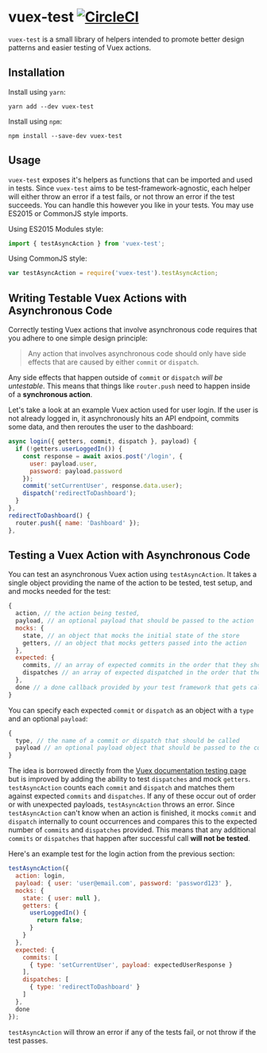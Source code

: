 # vuex-test [![CircleCI](https://circleci.com/gh/mcmillion/vuex-test/tree/master.svg?style=svg)](https://circleci.com/gh/mcmillion/vuex-test/tree/master)

`vuex-test` is a small library of helpers intended to promote better design patterns and easier testing of Vuex actions.

## Installation

Install using `yarn`:

```
yarn add --dev vuex-test
```

Install using `npm`:

```
npm install --save-dev vuex-test
```

## Usage

`vuex-test` exposes it's helpers as functions that can be imported and used in tests. Since `vuex-test` aims to be test-framework-agnostic, each helper will either throw an error if a test fails, or not throw an error if the test succeeds. You can handle this however you like in your tests. You may use ES2015 or CommonJS style imports.

Using ES2015 Modules style:

```javascript
import { testAsyncAction } from 'vuex-test';
```

Using CommonJS style:

```javascript
var testAsyncAction = require('vuex-test').testAsyncAction;
```

## Writing Testable Vuex Actions with Asynchronous Code

Correctly testing Vuex actions that involve asynchronous code requires that you adhere to one simple design principle:

> Any action that involves asynchronous code should only have side effects that are caused by either `commit` or `dispatch`.

Any side effects that happen outside of `commit` or `dispatch` *will be untestable*. This means that things like `router.push` need to happen inside of a **synchronous action**.

Let's take a look at an example Vuex action used for user login. If the user is not already logged in, it asynchronously hits an API endpoint, commits some data, and then reroutes the user to the dashboard:

```javascript
async login({ getters, commit, dispatch }, payload) {
  if (!getters.userLoggedIn()) {
    const response = await axios.post('/login', {
      user: payload.user,
      password: payload.password
    });
    commit('setCurrentUser', response.data.user);
    dispatch('redirectToDashboard');
  }
},
redirectToDashboard() {
  router.push({ name: 'Dashboard' });
},
```

## Testing a Vuex Action with Asynchronous Code

You can test an asynchronous Vuex action using `testAsyncAction`. It takes a single object providing the name of the action to be tested, test setup, and and mocks needed for the test:

```javascript
{
  action, // the action being tested,
  payload, // an optional payload that should be passed to the action
  mocks: {
    state, // an object that mocks the initial state of the store
    getters, // an object that mocks getters passed into the action
  },
  expected: {
    commits, // an array of expected commits in the order that they should occur
    dispatches // an array of expected dispatched in the order that they should occur
  },
  done // a done callback provided by your test framework that gets called when the test is complete
}
```

You can specify each expected `commit` or `dispatch` as an object with a `type` and an optional `payload`:

```javascript
{
  type, // the name of a commit or dispatch that should be called
  payload // an optional payload object that should be passed to the commit or dispatch
}
```

The idea is borrowed directly from the [Vuex documentation testing page](https://vuex.vuejs.org/en/testing.html) but is improved by adding the ability to test `dispatches` and mock `getters`. `testAsyncAction` counts each `commit` and `dispatch` and matches them against expected `commits` and `dispatches`. If any of these occur out of order or with unexpected payloads, `testAsyncAction` throws an error. Since `testAsyncAction` can't know when an action is finished, it mocks `commit` and `dispatch` internally to count occurrences and compares this to the expected number of `commits` and `dispatches` provided. This means that any additional `commits` or `dispatches` that happen after successful call **will not be tested**.

Here's an example test for the login action from the previous section:

```javascript
testAsyncAction({
  action: login,
  payload: { user: 'user@email.com', password: 'password123' },
  mocks: {
    state: { user: null },
    getters: {
      userLoggedIn() {
        return false;
      }
    }
  },
  expected: {
    commits: [
      { type: 'setCurrentUser', payload: expectedUserResponse }
    ],
    dispatches: [
      { type: 'redirectToDashboard' }
    ]
  },
  done
});
```

`testAsyncAction` will throw an error if any of the tests fail, or not throw if the test passes.
